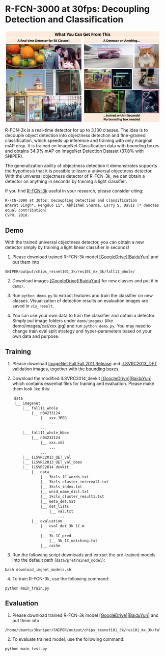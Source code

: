 # R-FCN-3000 at 30fps: Decoupling Detection and Classification

<p align="center">
<img src="data/demo/rfcn_3k.png" />
 </p>

R-FCN-3k is a real-time detector for up to 3,130 classes. The idea is to decouple object detection into objectness detection and fine-grained classification, which speeds up inference and training with only marginal mAP drop. It is trained on ImageNet Classification data with bounding boxes and obtains 34.9% mAP on ImageNet Detection Dataset (37.8% with SNIPER).

The generalization ability of objectness detection it demonstrates supports the hypothesis that it is possible to learn a universal objectness detector. With the universal objectness detector of R-FCN-3k, we can obtain a detector on anything in seconds by training a light classifier.

If you find [R-FCN-3k](https://arxiv.org/abs/1712.01802) useful in your research, please consider citing:

```
R-FCN-3000 at 30fps: Decoupling Detection and Classification
Bharat Singh*, Hengduo Li*, Abhishek Sharma, Larry S. Davis (* denotes equal contribution)
CVPR, 2018.
```


## Demo

With the trained universal objectness detector, you can obtain a new detector simply by training a light linear classifier in seconds!

1. Please download trained R-FCN-3k model [[GoogleDrive]](https://drive.google.com/file/d/10QOmpklDcY2eO-Lfc3IjY0b9XcTEiYY8/view?usp=sharing)[[BaiduYun]](https://pan.baidu.com/s/1JdxL6B1K3HD_8DjWcrAOwQ) and put them into
```
SNIPER/output/chips_resnet101_3k/res101_mx_3k/fall11_whole/
```

2. Download images [[GoogleDrive]](https://drive.google.com/open?id=1fYsCF6q-bctZMNrLPQkNHJEVxL5LpnYM)[[BaiduYun]](https://pan.baidu.com/s/13HmwE8NdksogxTJb_gFwiw) for new classes and put it in `demo/`.

3. Run `python demo.py` to extract features and train the classifier on new classes. Visualization of detection results on evaluation images are saved in `vis_result`.

4. You can use your own data to train the classifier and obtain a detector. Simply put image folders under `demo/images/` (like demo/images/cat/xxx.jpg) and run `python demo.py`. You may need to change train eval split strategy and hyper-parameters based on your own data and purpose.

## Training

1. Please download [ImageNet Full Fall 2011 Release](http://academictorrents.com/details/564a77c1e1119da199ff32622a1609431b9f1c47/tech&dllist=1) and [ILSVRC2013_DET](http://www.image-net.org/challenges/LSVRC/2013/download-images-rpa) validation images, together with the [bounding boxes](http://image-net.org/download-bboxes).

2. Download the modified ILSVRC2014_devkit [[GoogleDrive]](https://drive.google.com/open?id=1hEG-GmMrvp--hWRU41RMBLB3gL-IdXs9)[[BaiduYun]](https://pan.baidu.com/s/1wEku413rss02YQ_R39gNGA) which contains essential files for training and evaluation. Please make them look like this:

```
    data
    |__ imagenet
        |__ fall11_whole
            |__ n04233124
                |__ xxx.JPEG
                    ...
                ...
        |__ fall11_whole_bbox
            |__ n04233124
                |__ xxx.xml
                    ...
                ...
        |__ ILSVRC2013_DET_val
        |__ ILSVRC2013_DET_val_bbox
        |__ ILSVRC2014_devkit
            |__ data
                |__ 3kcls_1C_words.txt
                |__ 3kcls_cluster_interval1.txt
                |__ 3kcls_index.txt
                |__ wnid_name_dict.txt
                |__ 3kcls_cluster_result1.txt
                |__ meta_det.mat
                |__ det_lists
                    |__ val.txt
                        ...
            |__ evaluation
                |__ eval_det_3k_1C.m
                    ...
                |__ 3k_1C_pred
                    |__ 3k_1C_matching.txt
                |__ cache
```


3. Run the following script downloads and extract the pre-trained models into the default path (```data/pretrained_model```):
```
bash download_imgnet_models.sh
```

4. To train R-FCN-3k, use the following command:
```
python main_train.py
```

## Evaluation

1. Please download trained R-FCN-3k model [[GoogleDrive]](https://drive.google.com/file/d/10QOmpklDcY2eO-Lfc3IjY0b9XcTEiYY8/view?usp=sharing)[[BaiduYun]](https://pan.baidu.com/s/1JdxL6B1K3HD_8DjWcrAOwQ) and put them into
```
/home/ubuntu/3ksniper/SNIPER/output/chips_resnet101_3k/res101_mx_3k/fall11_whole/
```

2. To evaluate trained model, use the following command:
```
python main_test.py
```
